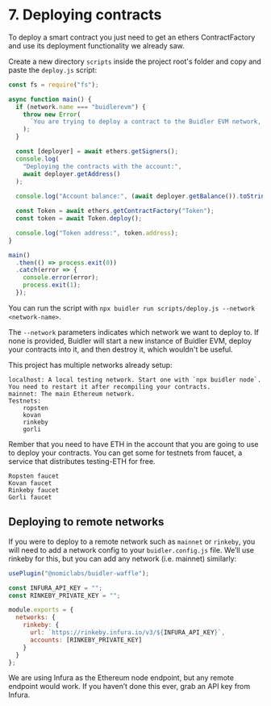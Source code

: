 # 7. Deploying contracts
To deploy a smart contract you just need to get an ethers ContractFactory and use its deployment functionality we already saw.

Create a new directory `scripts` inside the project root's folder and copy and paste the `deploy.js` script:

```js
const fs = require("fs");

async function main() {
  if (network.name === "buidlerevm") {
    throw new Error(
      `You are trying to deploy a contract to the Buidler EVM network, which gets automatically created and destroyed every time. Use the Buidler option '--network localhost'`
    );
  }

  const [deployer] = await ethers.getSigners();
  console.log(
    "Deploying the contracts with the account:",
    await deployer.getAddress()
  );
  
  console.log("Account balance:", (await deployer.getBalance()).toString());

  const Token = await ethers.getContractFactory("Token");
  const token = await Token.deploy();

  console.log("Token address:", token.address);
}

main()
  .then(() => process.exit(0))
  .catch(error => {
    console.error(error);
    process.exit(1);
  });
```

You can run the script with `npx buidler run scripts/deploy.js --network <network-name>`.

The `--network` parameters indicates which network we want to deploy to. If none is provided, Buidler will start a new instance of Buidler EVM, deploy your contracts into it, and then destroy it, which wouldn't be useful.

This project has multiple networks already setup:

    localhost: A local testing network. Start one with `npx buidler node`. You need to restart it after recompiling your contracts.
    mainnet: The main Ethereum network.
    Testnets:
        ropsten
        kovan
        rinkeby
        gorli

Rember that you need to have ETH in the account that you are going to use to deploy your contracts. You can get some for testnets from faucet, a service that distributes testing-ETH for free.

    Ropsten faucet
    Kovan faucet
    Rinkeby faucet
    Gorli faucet


## Deploying to remote networks
If you were to deploy to a remote network such as `mainnet` or `rinkeby`, you will need to add a network config to your `buidler.config.js` file. We’ll use rinkeby for this, but you can add any network (i.e. mainnet) similarly:

```js
usePlugin("@nomiclabs/buidler-waffle");

const INFURA_API_KEY = "";
const RINKEBY_PRIVATE_KEY = "";

module.exports = {
  networks: {
    rinkeby: {
      url: `https://rinkeby.infura.io/v3/${INFURA_API_KEY}`,
      accounts: [RINKEBY_PRIVATE_KEY]
    }
  }
};
```

We are using Infura as the Ethereum node endpoint, but any remote endpoint would work. If you haven’t done this ever, grab an API key from Infura.
